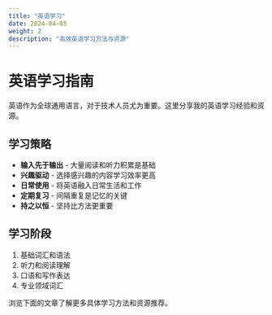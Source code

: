 ```yaml
---
title: "英语学习"
date: 2024-04-03
weight: 2
description: "高效英语学习方法与资源"
---
```


# 英语学习指南

英语作为全球通用语言，对于技术人员尤为重要。这里分享我的英语学习经验和资源。

## 学习策略

- **输入先于输出** - 大量阅读和听力积累是基础
- **兴趣驱动** - 选择感兴趣的内容学习效率更高
- **日常使用** - 将英语融入日常生活和工作
- **定期复习** - 间隔重复是记忆的关键
- **持之以恒** - 坚持比方法更重要

## 学习阶段

1. 基础词汇和语法
2. 听力和阅读理解
3. 口语和写作表达
4. 专业领域词汇

浏览下面的文章了解更多具体学习方法和资源推荐。 